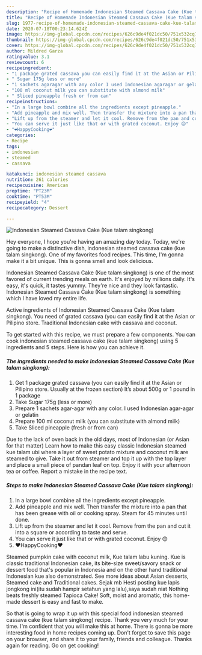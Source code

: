 ```yaml
---
description: "Recipe of Homemade Indonesian Steamed Cassava Cake (Kue talam singkong)"
title: "Recipe of Homemade Indonesian Steamed Cassava Cake (Kue talam singkong)"
slug: 1977-recipe-of-homemade-indonesian-steamed-cassava-cake-kue-talam-singkong
date: 2020-07-18T00:23:14.624Z
image: https://img-global.cpcdn.com/recipes/626c9de4f021dc50/751x532cq70/indonesian-steamed-cassava-cake-kue-talam-singkong-recipe-main-photo.jpg
thumbnail: https://img-global.cpcdn.com/recipes/626c9de4f021dc50/751x532cq70/indonesian-steamed-cassava-cake-kue-talam-singkong-recipe-main-photo.jpg
cover: https://img-global.cpcdn.com/recipes/626c9de4f021dc50/751x532cq70/indonesian-steamed-cassava-cake-kue-talam-singkong-recipe-main-photo.jpg
author: Mildred Garza
ratingvalue: 3.1
reviewcount: 6
recipeingredient:
- "1 package grated cassava you can easily find it at the Asian or Pilipino store Usually at the frozen section Its about 500g or 1 pound in 1 package"
- " Sugar 175g less or more"
- "1 sachets agaragar with any color I used Indonesian agaragar or gelatin"
- "100 ml coconut milk you can substitute with almond milk"
- " Sliced pineapple fresh or from can"
recipeinstructions:
- "In a large bowl combine all the ingredients except pineapple."
- "Add pineapple and mix well. Then transfer the mixture into a pan that has been grease with oil or cooking spray. Steam for 45 minutes until done."
- "Lift up from the steamer and let it cool. Remove from the pan and cut it into a square or according to taste and serve."
- "You can serve it just like that or with grated coconut. Enjoy 😊"
- "❤️HappyCooking❤️"
categories:
- Recipe
tags:
- indonesian
- steamed
- cassava

katakunci: indonesian steamed cassava 
nutrition: 261 calories
recipecuisine: American
preptime: "PT23M"
cooktime: "PT53M"
recipeyield: "4"
recipecategory: Dessert

---
```



![Indonesian Steamed Cassava Cake (Kue talam singkong)](https://img-global.cpcdn.com/recipes/626c9de4f021dc50/751x532cq70/indonesian-steamed-cassava-cake-kue-talam-singkong-recipe-main-photo.jpg)

Hey everyone, I hope you're having an amazing day today. Today, we're going to make a distinctive dish, indonesian steamed cassava cake (kue talam singkong). One of my favorites food recipes. This time, I'm gonna make it a bit unique. This is gonna smell and look delicious.

Indonesian Steamed Cassava Cake (Kue talam singkong) is one of the most favored of current trending meals on earth. It's enjoyed by millions daily. It's easy, it's quick, it tastes yummy. They're nice and they look fantastic. Indonesian Steamed Cassava Cake (Kue talam singkong) is something which I have loved my entire life.

Active ingredients of Indonesian Steamed Cassava Cake (Kue talam singkong). You need of grated cassava (you can easily find it at the Asian or Pilipino store. Traditional Indonesian cake with cassava and coconut.


To get started with this recipe, we must prepare a few components. You can cook indonesian steamed cassava cake (kue talam singkong) using 5 ingredients and 5 steps. Here is how you can achieve it.

<!--inarticleads1-->

##### The ingredients needed to make Indonesian Steamed Cassava Cake (Kue talam singkong):

1. Get 1 package grated cassava (you can easily find it at the Asian or Pilipino store. Usually at the frozen section) It’s about 500g or 1 pound in 1 package
1. Take  Sugar 175g (less or more)
1. Prepare 1 sachets agar-agar with any color. I used Indonesian agar-agar or gelatin
1. Prepare 100 ml coconut milk (you can substitute with almond milk)
1. Take  Sliced pineapple (fresh or from can)


Due to the lack of oven back in the old days, most of Indonesian (or Asian for that matter) Learn how to make this easy classic Indonesian steamed kue talam ubi where a layer of sweet potato mixture and coconut milk are steamed to give. Take it out from steamer and top it up with the top layer and place a small piece of pandan leaf on top. Enjoy it with your afternoon tea or coffee. Report a mistake in the recipe text. 

<!--inarticleads2-->

##### Steps to make Indonesian Steamed Cassava Cake (Kue talam singkong):

1. In a large bowl combine all the ingredients except pineapple.
1. Add pineapple and mix well. Then transfer the mixture into a pan that has been grease with oil or cooking spray. Steam for 45 minutes until done.
1. Lift up from the steamer and let it cool. Remove from the pan and cut it into a square or according to taste and serve.
1. You can serve it just like that or with grated coconut. Enjoy 😊
1. ❤️HappyCooking❤️


Steamed pumpkin cake with coconut milk, Kue talam labu kuning. Kue is classic traditional Indonesian cake, its bite-size sweet/savory snack or dessert food that&#39;s popular in Indonesia and on the other hand traditional Indonesian kue also demonstrated. See more ideas about Asian desserts, Steamed cake and Traditional cakes. Sejak mb Hesti posting kue lapis jongkong ini(itu sudah hampir setahun yang lalu),saya sudah niat Nothing beats freshly steamed Tapioca Cake! Soft, moist and aromatic, this home-made dessert is easy and fast to make. 

So that is going to wrap it up with this special food indonesian steamed cassava cake (kue talam singkong) recipe. Thank you very much for your time. I'm confident that you will make this at home. There is gonna be more interesting food in home recipes coming up. Don't forget to save this page on your browser, and share it to your family, friends and colleague. Thanks again for reading. Go on get cooking!

